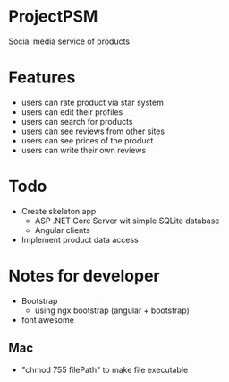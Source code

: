# ProjectPSM

Social media service of products

# Features

- users can rate product via star system
- users can edit their profiles
- users can search for products
- users can see reviews from other sites
- users can see prices of the product
- users can write their own reviews

# Todo

- Create skeleton app
  - ASP .NET Core Server wit simple SQLite database
  - Angular clients
- Implement product data access

# Notes for developer

- Bootstrap
  - using ngx bootstrap (angular + bootstrap)
- font awesome

## Mac

- "chmod 755 filePath" to make file executable
